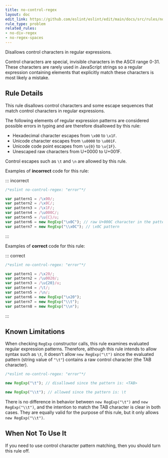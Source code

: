 ```yaml
---
title: no-control-regex
layout: doc
edit_link: https://github.com/eslint/eslint/edit/main/docs/src/rules/no-control-regex.md
rule_type: problem
related_rules:
- no-div-regex
- no-regex-spaces
---
```




Disallows control characters in regular expressions.

Control characters are special, invisible characters in the ASCII range 0-31. These characters are rarely used in JavaScript strings so a regular expression containing elements that explicitly match these characters is most likely a mistake.

## Rule Details

This rule disallows control characters and some escape sequences that match control characters in regular expressions.

The following elements of regular expression patterns are considered possible errors in typing and are therefore disallowed by this rule:

* Hexadecimal character escapes from `\x00` to `\x1F`.
* Unicode character escapes from `\u0000` to `\u001F`.
* Unicode code point escapes from `\u{0}` to `\u{1F}`.
* Unescaped raw characters from U+0000 to U+001F.

Control escapes such as `\t` and `\n` are allowed by this rule.

Examples of **incorrect** code for this rule:

::: incorrect

```js
/*eslint no-control-regex: "error"*/

var pattern1 = /\x00/;
var pattern2 = /\x0C/;
var pattern3 = /\x1F/;
var pattern4 = /\u000C/;
var pattern5 = /\u{C}/u;
var pattern6 = new RegExp("\x0C"); // raw U+000C character in the pattern
var pattern7 = new RegExp("\\x0C"); // \x0C pattern
```

:::

Examples of **correct** code for this rule:

::: correct

```js
/*eslint no-control-regex: "error"*/

var pattern1 = /\x20/;
var pattern2 = /\u0020/;
var pattern3 = /\u{20}/u;
var pattern4 = /\t/;
var pattern5 = /\n/;
var pattern6 = new RegExp("\x20");
var pattern7 = new RegExp("\\t");
var pattern8 = new RegExp("\\n");
```

:::

## Known Limitations

When checking `RegExp` constructor calls, this rule examines evaluated regular expression patterns. Therefore, although this rule intends to allow syntax such as `\t`, it doesn't allow `new RegExp("\t")` since the evaluated pattern (string value of `"\t"`) contains a raw control character (the TAB character).

```js
/*eslint no-control-regex: "error"*/

new RegExp("\t"); // disallowed since the pattern is: <TAB>

new RegExp("\\t"); // allowed since the pattern is: \t
```

There is no difference in behavior between `new RegExp("\t")` and `new RegExp("\\t")`, and the intention to match the TAB character is clear in both cases. They are equally valid for the purpose of this rule, but it only allows `new RegExp("\\t")`.

## When Not To Use It

If you need to use control character pattern matching, then you should turn this rule off.
